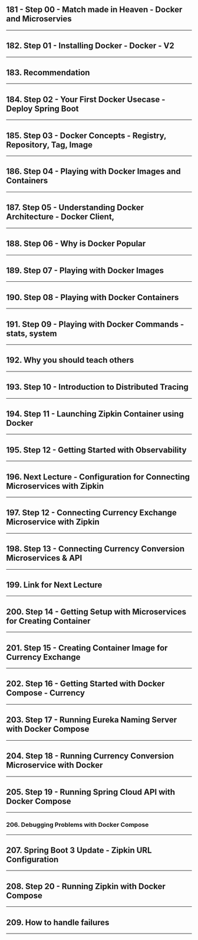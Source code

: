 ## 181 - Step 00 - Match made in Heaven - Docker and Microservies

***

## 182. Step 01 - Installing Docker - Docker - V2

***

## 183. Recommendation

***

## 184. Step 02 - Your First Docker Usecase - Deploy Spring Boot

***

## 185. Step 03 - Docker Concepts - Registry, Repository, Tag, Image

***

## 186. Step 04 - Playing with Docker Images and Containers

***

## 187. Step 05 - Understanding Docker Architecture - Docker Client, 

***

## 188. Step 06 - Why is Docker Popular

***

## 189. Step 07 - Playing with Docker Images

***

## 190. Step 08 - Playing with Docker Containers

***

## 191. Step 09 - Playing with Docker Commands - stats, system

***

## 192. Why you should teach others

***

## 193. Step 10 - Introduction to Distributed Tracing

***

## 194. Step 11 - Launching Zipkin Container using Docker

***

## 195. Step 12 - Getting Started with Observability

***

## 196. Next Lecture - Configuration for Connecting Microservices with Zipkin

***

## 197. Step 12 - Connecting Currency Exchange Microservice with Zipkin

***

## 198. Step 13 - Connecting Currency Conversion Microservices & API

***

## 199. Link for Next Lecture

***

## 200. Step 14 - Getting Setup with Microservices for Creating Container

***

## 201. Step 15 - Creating Container Image for Currency Exchange

***

## 202. Step 16 - Getting Started with Docker Compose - Currency

***

## 203. Step 17 - Running Eureka Naming Server with Docker Compose

***

## 204. Step 18 - Running Currency Conversion Microservice with Docker

***

## 205. Step 19 - Running Spring Cloud API with Docker Compose

***

### 206. Debugging Problems with Docker Compose

***

## 207. Spring Boot 3 Update - Zipkin URL Configuration

***

## 208. Step 20 - Running Zipkin with Docker Compose

***

## 209. How to handle failures

***
